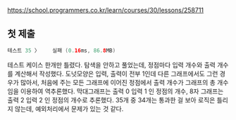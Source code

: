 https://school.programmers.co.kr/learn/courses/30/lessons/258711

## 첫 제출

``` java
테스트 35 〉	실패 (0.16ms, 86.8MB)
```

테스트 케이스 한개만 틀렸다.
탐색을 안하고 풀었는데, 정점마다 입력 개수와 출력 개수를 계산해서 작성했다.
도넛모양은 입력, 출력이 전부 1인데 다른 그래프에서도 그런 경우가 많아서, 처음에 주는 모든 그래프에 이어진 정점에서 출력 개수가 그래프의 총 개수임을 이용하여 역추론했다.
막대그래프는 출력 0 입력 1 인 정점의 개수, 8자 그래프는 출력 2 입력 2 인 정점의 개수로 추론했다.
35개 중 34개는 통과한 걸 보아 로직은 틀리지 않는데, 예외처리에서 문제가 있는 것 같다.